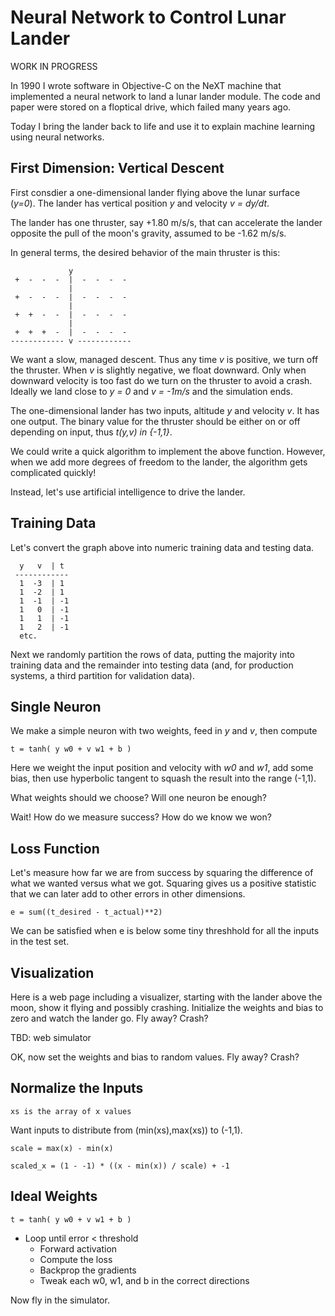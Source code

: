 # Neural Network to Control Lunar Lander 

WORK IN PROGRESS

In 1990 I wrote software in Objective-C on the NeXT machine that
implemented a neural network to land a lunar lander module. The code
and paper were stored on a floptical drive, which failed many years
ago.

Today I bring the lander back to life and use it to explain machine
learning using neural networks.

## First Dimension: Vertical Descent

First consdier a one-dimensional lander flying above the lunar surface
(*y=0*). The lander has vertical position *y* and velocity *v = dy/dt*.

The lander has one thruster, say +1.80 m/s/s, that can accelerate the
lander opposite the pull of the moon's gravity, assumed to be -1.62
m/s/s.

In general terms, the desired behavior of the main thruster is this:

                 y
     +  -  -  -  |  -  -  -  -
                 |
     +  -  -  -  |  -  -  -  -
                 |
     +  +  -  -  |  -  -  -  -
                 |
     +  +  +  -  |  -  -  -  -
    ------------ v ------------

We want a slow, managed descent. Thus any time *v* is positive, we
turn off the thruster. When *v* is slightly negative, we float
downward. Only when downward velocity is too fast do we turn on the
thruster to avoid a crash. Ideally we land close to *y = 0* and *v =
-1m/s* and the simulation ends.

The one-dimensional lander has two inputs, altitude *y* and velocity *v*.
It has one output. The binary value for the thruster should be either on or off
depending on input, thus *t(y,v) in {-1,1}*.

We could write a quick algorithm to implement the above function.
However, when we add more degrees of freedom to the lander, the
algorithm gets complicated quickly!

Instead, let's use artificial intelligence to drive the lander.


## Training Data

Let's convert the graph above into numeric training data and testing data.

      y   v  | t
     ------------
      1  -3  | 1
      1  -2  | 1
      1  -1  | -1
      1   0  | -1
      1   1  | -1
      1   2  | -1
      etc.

Next we randomly partition the rows of data, putting the majority into
training data and the remainder into testing data (and, for production
systems, a third partition for validation data).

## Single Neuron

We make a simple neuron with two weights, feed in *y* and *v*, then compute

    t = tanh( y w0 + v w1 + b )

Here we weight the input position and velocity with *w0* and *w1*, add
some bias, then use hyperbolic tangent to squash the result into the
range (-1,1).

What weights should we choose? Will one neuron be enough?

Wait! How do we measure success? How do we know we won?


## Loss Function

Let's measure how far we are from success by squaring the difference
of what we wanted versus what we got. Squaring gives us a positive
statistic that we can later add to other errors in other dimensions.

    e = sum((t_desired - t_actual)**2)

We can be satisfied when e is below some tiny threshhold for all the
inputs in the test set.


## Visualization

Here is a web page including a visualizer, starting with the lander
above the moon, show it flying and possibly crashing. Initialize the
weights and bias to zero and watch the lander go. Fly away? Crash?

TBD: web simulator

OK, now set the weights and bias to random values. Fly away? Crash?

## Normalize the Inputs

    xs is the array of x values

Want inputs to distribute from (min(xs),max(xs)) to (-1,1).

    scale = max(x) - min(x)

    scaled_x = (1 - -1) * ((x - min(x)) / scale) + -1


## Ideal Weights

    t = tanh( y w0 + v w1 + b )

- Loop until error < threshold
  - Forward activation
  - Compute the loss
  - Backprop the gradients
  - Tweak each w0, w1, and b in the correct directions

Now fly in the simulator.
